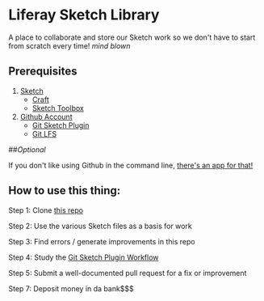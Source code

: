 # Liferay Sketch Library
A place to collaborate and store our Sketch work so we don't have to start from scratch every time! *mind blown*

## Prerequisites

1. [Sketch](https://sketchapp.com/)
	* [Craft](https://www.invisionapp.com/craft)
	* [Sketch Toolbox](http://sketchtoolbox.com/)
2. [Github Account](https://github.com)
	* [Git Sketch Plugin](https://github.com/mathieudutour/git-sketch-plugin) 
	* [Git LFS](https://git-lfs.github.com/)

##*Optional*

If you don't like using Github in the command line, [there's an app for that!](https://desktop.github.com/)

## How to use this thing:

Step 1: Clone [this repo](https://github.com/plhnk/liferay-sketch-library)

Step 2: Use the various Sketch files as a basis for work

Step 3: Find errors / generate improvements in this repo

Step 4: Study the [Git Sketch Plugin Workflow](https://github.com/mathieudutour/git-sketch-plugin#workflow)

Step 5: Submit a well-documented pull request for a fix or improvement 

Step 7: Deposit money in da bank$$$ 